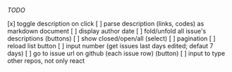 *TODO*

[x] toggle description on click
[ ] parse description (links, codes) as markdown document
[ ] display author date
[ ] fold/unfold all issue's descriptions (buttons)
[ ] show closed/open/all (select)
[ ] pagination
[ ] reload list button
[ ] input number (get issues last days edited; defaut 7 days)
[ ] go to issue url on github (each issue row) (button)
[ ] input to type other repos, not only react
